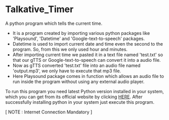 # Talkative_Timer

A python program which tells the current time.

- It is a program created by importing various python packages like 'Playsound', 'Datetime' and 'Google-text-to-speech' packages. 
- Datetime is used to import current date and time even the second to the program. So, from this we only used hour and minutes. 
- After importing current time we pasted it in a text file named 'test.txt' so that our gTTS or Google-text-to-speech can convert it into a audio file. 
- Now as gTTS converted 'test.txt' file into an audio file named 'output.mp3', we only have to execute that mp3 file. 
- Here Playsound package comes in function which allows an audio file to run inside the program without using any external audio player.

To run this program you need latest Python version installed in your system, which you can get from its official website by clicking [HERE](https://www.python.org/downloads/release/python-386/). 
After successfully installing python in your system just execute this program.

[ NOTE : Internet Connection Mandatory ]
